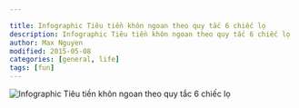 ```yaml
---

title: Infographic Tiêu tiền khôn ngoan theo quy tắc 6 chiếc lọ
description: Infographic Tiêu tiền khôn ngoan theo quy tắc 6 chiếc lọ
author: Max Nguyen
modified: 2015-05-08
categories: [general, life]
tags: [fun]
---
```


![Infographic Tiêu tiền khôn ngoan theo quy tắc 6 chiếc lọ](https://dynamics365.github.io/assets/infographic-tieu-tien-khon-ngoan-theo-quy-tac-6-chiec-lo.png)
